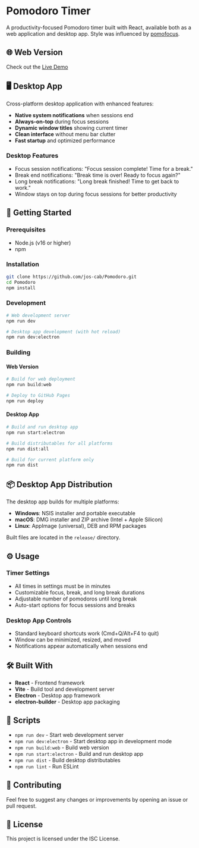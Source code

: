 # Pomodoro Timer

A productivity-focused Pomodoro timer built with React, available both as a web application and desktop app. Style was influenced by [pomofocus](https://pomofocus.io/).

## 🌐 Web Version

Check out the [Live Demo](https://jos-cab.github.io/Pomodoro/)

## 🖥️ Desktop App

Cross-platform desktop application with enhanced features:

-   **Native system notifications** when sessions end
-   **Always-on-top** during focus sessions
-   **Dynamic window titles** showing current timer
-   **Clean interface** without menu bar clutter
-   **Fast startup** and optimized performance

### Desktop Features

-   Focus session notifications: "Focus session complete! Time for a break."
-   Break end notifications: "Break time is over! Ready to focus again?"
-   Long break notifications: "Long break finished! Time to get back to work."
-   Window stays on top during focus sessions for better productivity

## 🚀 Getting Started

### Prerequisites

-   Node.js (v16 or higher)
-   npm

### Installation

```bash
git clone https://github.com/jos-cab/Pomodoro.git
cd Pomodoro
npm install
```

### Development

```bash
# Web development server
npm run dev

# Desktop app development (with hot reload)
npm run dev:electron
```

### Building

#### Web Version

```bash
# Build for web deployment
npm run build:web

# Deploy to GitHub Pages
npm run deploy
```

#### Desktop App

```bash
# Build and run desktop app
npm run start:electron

# Build distributables for all platforms
npm run dist:all

# Build for current platform only
npm run dist
```

## 📦 Desktop App Distribution

The desktop app builds for multiple platforms:

-   **Windows**: NSIS installer and portable executable
-   **macOS**: DMG installer and ZIP archive (Intel + Apple Silicon)
-   **Linux**: AppImage (universal), DEB and RPM packages

Built files are located in the `release/` directory.

## ⚙️ Usage

### Timer Settings

-   All times in settings must be in minutes
-   Customizable focus, break, and long break durations
-   Adjustable number of pomodoros until long break
-   Auto-start options for focus sessions and breaks

### Desktop App Controls

-   Standard keyboard shortcuts work (Cmd+Q/Alt+F4 to quit)
-   Window can be minimized, resized, and moved
-   Notifications appear automatically when sessions end

## 🛠️ Built With

-   **React** - Frontend framework
-   **Vite** - Build tool and development server
-   **Electron** - Desktop app framework
-   **electron-builder** - Desktop app packaging

## 📝 Scripts

-   `npm run dev` - Start web development server
-   `npm run dev:electron` - Start desktop app in development mode
-   `npm run build:web` - Build web version
-   `npm run start:electron` - Build and run desktop app
-   `npm run dist` - Build desktop distributables
-   `npm run lint` - Run ESLint

## 🤝 Contributing

Feel free to suggest any changes or improvements by opening an issue or pull request.

## 📄 License

This project is licensed under the ISC License.

